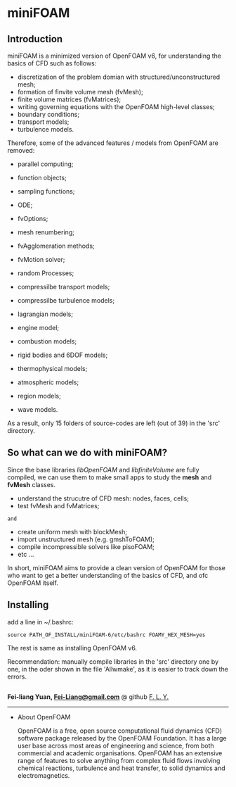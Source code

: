 # miniFOAM

## Introduction

miniFOAM is a minimized version of OpenFOAM v6, for understanding the
basics of CFD such as follows:

- discretization of the problem domian with structured/unconstructured mesh;
- formation of finvite volume mesh (fvMesh);
- finite volume matrices (fvMatrices); 
- writing governing equations with the OpenFOAM high-level classes;
- boundary conditions;
- transport models;
- turbulence models.

Therefore, some of the advanced features / models from OpenFOAM are removed:

- parallel computing;
- function objects;
- sampling functions;
- ODE;
- fvOptions;
- mesh renumbering;
- fvAgglomeration methods;
- fvMotion solver;
- random Processes;

- compressilbe transport models;
- compressilbe turbulence models;
- lagrangian models;
- engine model;
- combustion models;
- rigid bodies and 6DOF models;
- thermophysical models;
- atmospheric models;
- region models;
- wave models.

As a result, only 15 folders of source-codes are left (out of 39) in the 'src' directory.

## So what can we do with miniFOAM?

Since the base libraries *libOpenFOAM* and *libfiniteVolume* are fully compiled, we
can use them to make small apps to study the **mesh** and **fvMesh** classes.

- understand the strucutre of CFD mesh: nodes, faces, cells;
- test fvMesh and fvMatrices;

`` and ``

- create uniform mesh with blockMesh;
- import unstructured mesh (e.g. gmshToFOAM);
- compile incompressible solvers like pisoFOAM; 
- etc ...

In short, miniFOAM aims to provide a clean version of OpenFOAM
for those who want to get a better understanding of the basics of CFD, and ofc OpenFOAM itself.

## Installing

add a line in ~/.bashrc:

```
source PATH_OF_INSTALL/miniFOAM-6/etc/bashrc FOAMY_HEX_MESH=yes
```

The rest is same as installing OpenFOAM v6.

Recommendation: manually compile libraries in the 'src' directory one by one, in the oder shown in the file 'Allwmake', as it is easier to track down the errors.


##

**Fei-liang Yuan, Fei-Liang@gmail.com** @ github [F. L. Y.](https://github.com/keepfit-Zzz)
___________________________________________________________________________________
- About OpenFOAM

  OpenFOAM is a free, open source computational fluid dynamics (CFD) software
  package released by the OpenFOAM Foundation. It has a large user base across
  most areas of engineering and science, from both commercial and academic
  organisations. OpenFOAM has an extensive range of features to solve anything
  from complex fluid flows involving chemical reactions, turbulence and heat
  transfer, to solid dynamics and electromagnetics.
